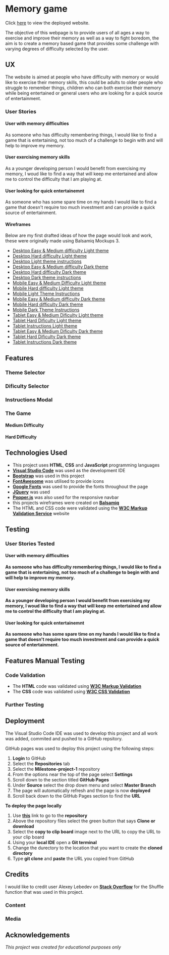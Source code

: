 # Memory game

Click [here](https://owencookman.github.io/MilestoneProject2/) to view the deployed website.

The objective of this webpage is to provide users of all ages a way to exercise and improve their memory as well as a way to fight boredom, the aim is to create a memory based game that provides some challenge with varying degrees of difficulty selected by the user. 

## UX

The website is aimed at people who have difficulty with memory or would like to exercise their memory skills, this could be adults to older people who struggle to remember things, children who can both exercise their memory while being entertained or general users who are looking for a quick source of entertainment.

### User Stories

#### User with memory difficulties
As someone who has difficulty remembering things, I would like to find a game that is entertaining, not too much of a challenge to begin with and will help to improve my memory.

#### User exercising memory skills
As a younger developing person I would benefit from exercising my memory, I woud like to find a way that will keep me entertained and allow me to control the difficulty that I am playing at.

#### User looking for quick entertainemnt 
As someone who has some spare time on my hands I would like to find a game that doesn't require too much investment and can provide a quick source of entertainment.

#### Wireframes

Below are my first drafted ideas of how the page would look and work, these were originally made using Balsamiq Mockups 3.

- [Desktop Easy & Medium difficulty Light theme](assets/wireframes/Desktop-Easy-Med-Light.png)
- [Desktop Hard difficulty Light theme](assets/wireframes/Desktop-Hard-Light.png)
- [Desktop Light theme instructions](assets/wireframes/Desktop-HowToPlay-Light.png)
- [Desktop Easy & Medium difficulty Dark theme](assets/wireframes/Desktop-Easy_Med-Dark.png)
- [Desktop Hard difficulty Dark theme](assets/wireframes/Desktop-Hard-Dark.png)
- [Desktop Dark theme instructions](assets/wireframes/Desktop-HowToPlay-Dark.png)
- [Mobile Easy & Medium Difficulty Light theme](assets/wireframes/Mobile-Easy-Med-Light.png)
- [Mobile Hard difficulty Light theme](assets/wireframes/Mobile-Hard-Light.png)
- [Mobile Light Theme Instructions](assets/wireframes/Mobile-HowToPlay-Light.png)
- [Mobile Easy & Medium difficulty Dark theme](assets/wireframes/Mobile-Easy-Med-Dark.png)
- [Mobile Hard difficulty Dark theme](assets/wireframes/Mobile-Hard-Dark.png)
- [Mobile Dark Theme Instructions](assets/wireframes/Mobile-HowToPlay-Dark.png)
- [Tablet Easy & Medium Dificulty Light theme](assets/wireframes/Tablet-Easy-Med-Light.png)
- [Tablet Hard Dificulty Light theme](assets/wireframes/Tablet-Hard-Light.png)
- [Tablet Instructions Light theme](assets/wireframes/Tablet-HowToPlay-Light.png)
- [Tablet Easy & Medium Dificulty Dark theme](assets/wireframes/Tablet-Easy-Med-Dark.png)
- [Tablet Hard Dificulty Dark theme](assets/wireframes/Tablet-Hard-Dark.png)
- [Tablet Instructions Dark theme](assets/wireframes/Tablet-HowToPlay-Dark.png)

## Features

### Theme Selector


### Dificulty Selector


### Instructions Modal


### The Game 


#### Medium Difficulty


#### Hard Difficulty


## Technologies Used

- This project uses **HTML**, **CSS** and **JavaScript** programming languages
- [**Visual Studio Code**]() was used as the development IDE
- [**Bootstrap**](https://getbootstrap.com/) was used in this project
- [**FontAwesome**](https://fontawesome.com/) was utilised to provide icons
- [**Google Fonts**](https://fonts.google.com/) was used to provide the fonts throughout the page
- [**JQuery**](https://jquery.com/) was used
- [**Popper.js**](https://popper.js.org/) was also used for the responsive navbar
- this projects wireframes were created on [**Balsamiq**]()
- The HTML and CSS code were validated using the [**W3C Markup Validation Service**](https://validator.w3.org/) website

## Testing

### User Stories Tested

#### User with memory difficulties
**As someone who has difficulty remembering things, I would like to find a game that is entertaining, not too much of a challenge to begin with and will help to improve my memory.**


#### User exercising memory skills
**As a younger developing person I would benefit from exercising my memory, I woud like to find a way that will keep me entertained and allow me to control the difficulty that I am playing at.**



#### User looking for quick entertainemnt
**As someone who has some spare time on my hands I would like to find a game that doesn't require too much investment and can provide a quick source of entertainment.**


## Features Manual Testing

### Code Validation

- The **HTML** code was validated using [**W3C Markup Validation**](https://validator.w3.org/)
- The **CSS** code was validated using [**W3C CSS Validation**](https://jigsaw.w3.org/css-validator/)


### Further Testing

## Deployment

The Visual Studio Code IDE was used to develop this project and all work was added, commited and pushed to a GitHub repsitory.

GitHub pages was used to deploy this project using the following steps:

1. **Login** to GitHub
2. Select the **Repositories** tab
3. Select the **Milestone-project-1** repository
4. From the options near the top of the page select **Settings**
5. Scroll down to the section titled **GitHub Pages**
6. Under **Source** select the drop down menu and select **Master Branch**
7. The page will automatically refresh and the page is now **deployed**
8. Scroll back down to the GitHub Pages section to find the **URL**

**To deploy the page locally**

1. Use [**this**](https://github.com/OwenCookman/Milestoneproject2) link to go to the **repository**
2. Above the repository files select the green button that says **Clone or download**
3. Select the **copy to clip board** image next to the URL to copy the URL to your clip board
4. Using your **local IDE** open a **Git terminal**
5. Change the durectory to the location that you want to create the **cloned directory**
6. Type **git clone** and **paste** the URL you copied from GitHub

## Credits

I would like to credit user Alexey Lebedev on [**Stack Overflow**](https://stackoverflow.com/questions/7070054/javascript-shuffle-html-list-element-order?fbclid=IwAR1w-IDlqpvp22TWQQBhF4QQBndle4ikf6vEgWK4DIcW75yCZmN_m2jQY94) for the Shuffle function that was used in this project.

### Content


### Media


## Acknowledgements



*This project was created for educational purposes only*